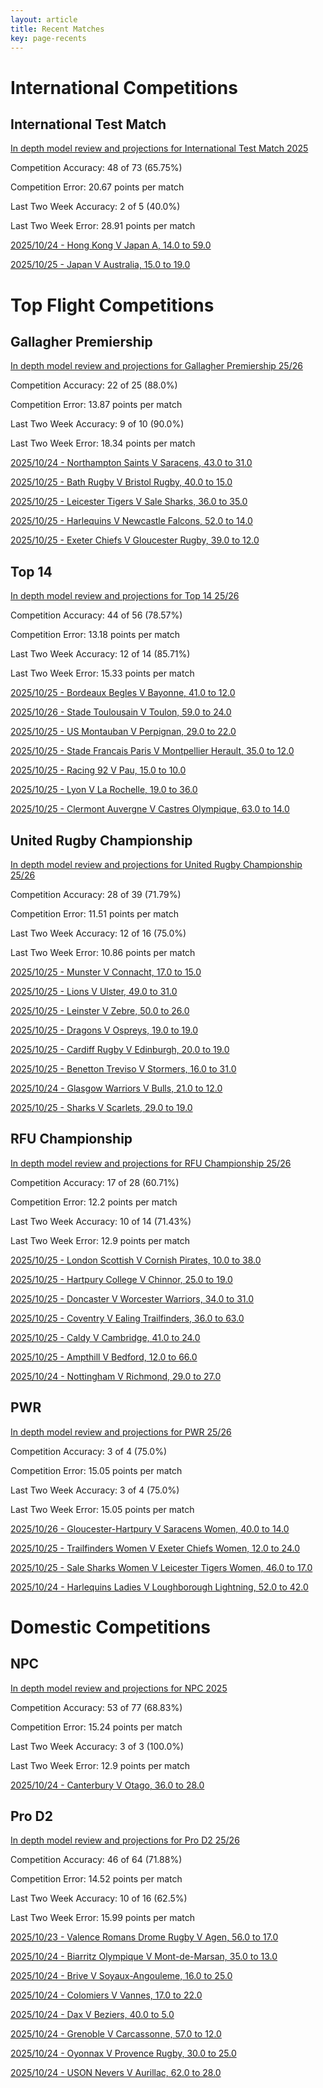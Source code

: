 ```yaml
---  
layout: article  
title: Recent Matches  
key: page-recents  
---
```

# International Competitions

## International Test Match


[In depth model review and projections for International Test Match 2025](comp_files/International_Test_Match_2025)

Competition Accuracy: 48 of 73 (65.75%)

Competition Error: 20.67 points per match

Last Two Week Accuracy: 2 of 5 (40.0%)

Last Two Week Error: 28.91 points per match

[2025/10/24 - Hong Kong V Japan A, 14.0 to 59.0](reviews\2025-10-24-HongKong_V_JapanA)

[2025/10/25 - Japan V Australia, 15.0 to 19.0](reviews\2025-10-25-Japan_V_Australia)
# Top Flight Competitions

## Gallagher Premiership


[In depth model review and projections for Gallagher Premiership 25/26](comp_files/Gallagher_Premiership_2526)

Competition Accuracy: 22 of 25 (88.0%)

Competition Error: 13.87 points per match

Last Two Week Accuracy: 9 of 10 (90.0%)

Last Two Week Error: 18.34 points per match

[2025/10/24 - Northampton Saints V Saracens, 43.0 to 31.0](reviews\2025-10-24-NorthamptonSaints_V_Saracens)

[2025/10/25 - Bath Rugby V Bristol Rugby, 40.0 to 15.0](reviews\2025-10-25-BathRugby_V_BristolRugby)

[2025/10/25 - Leicester Tigers V Sale Sharks, 36.0 to 35.0](reviews\2025-10-25-LeicesterTigers_V_SaleSharks)

[2025/10/25 - Harlequins V Newcastle Falcons, 52.0 to 14.0](reviews\2025-10-25-Harlequins_V_NewcastleFalcons)

[2025/10/25 - Exeter Chiefs V Gloucester Rugby, 39.0 to 12.0](reviews\2025-10-25-ExeterChiefs_V_GloucesterRugby)
## Top 14


[In depth model review and projections for Top 14 25/26](comp_files/Top_14_2526)

Competition Accuracy: 44 of 56 (78.57%)

Competition Error: 13.18 points per match

Last Two Week Accuracy: 12 of 14 (85.71%)

Last Two Week Error: 15.33 points per match

[2025/10/25 - Bordeaux Begles V Bayonne, 41.0 to 12.0](reviews\2025-10-25-BordeauxBegles_V_Bayonne)

[2025/10/26 - Stade Toulousain V Toulon, 59.0 to 24.0](reviews\2025-10-26-StadeToulousain_V_Toulon)

[2025/10/25 - US Montauban V Perpignan, 29.0 to 22.0](reviews\2025-10-25-USMontauban_V_Perpignan)

[2025/10/25 - Stade Francais Paris V Montpellier Herault, 35.0 to 12.0](reviews\2025-10-25-StadeFrancaisParis_V_MontpellierHerault)

[2025/10/25 - Racing 92 V Pau, 15.0 to 10.0](reviews\2025-10-25-Racing92_V_Pau)

[2025/10/25 - Lyon V La Rochelle, 19.0 to 36.0](reviews\2025-10-25-Lyon_V_LaRochelle)

[2025/10/25 - Clermont Auvergne V Castres Olympique, 63.0 to 14.0](reviews\2025-10-25-ClermontAuvergne_V_CastresOlympique)
## United Rugby Championship


[In depth model review and projections for United Rugby Championship 25/26](comp_files/United_Rugby_Championship_2526)

Competition Accuracy: 28 of 39 (71.79%)

Competition Error: 11.51 points per match

Last Two Week Accuracy: 12 of 16 (75.0%)

Last Two Week Error: 10.86 points per match

[2025/10/25 - Munster V Connacht, 17.0 to 15.0](reviews\2025-10-25-Munster_V_Connacht)

[2025/10/25 - Lions V Ulster, 49.0 to 31.0](reviews\2025-10-25-Lions_V_Ulster)

[2025/10/25 - Leinster V Zebre, 50.0 to 26.0](reviews\2025-10-25-Leinster_V_Zebre)

[2025/10/25 - Dragons V Ospreys, 19.0 to 19.0](reviews\2025-10-25-Dragons_V_Ospreys)

[2025/10/25 - Cardiff Rugby V Edinburgh, 20.0 to 19.0](reviews\2025-10-25-CardiffRugby_V_Edinburgh)

[2025/10/25 - Benetton Treviso V Stormers, 16.0 to 31.0](reviews\2025-10-25-BenettonTreviso_V_Stormers)

[2025/10/24 - Glasgow Warriors V Bulls, 21.0 to 12.0](reviews\2025-10-24-GlasgowWarriors_V_Bulls)

[2025/10/25 - Sharks V Scarlets, 29.0 to 19.0](reviews\2025-10-25-Sharks_V_Scarlets)
## RFU Championship


[In depth model review and projections for RFU Championship 25/26](comp_files/RFU_Championship_2526)

Competition Accuracy: 17 of 28 (60.71%)

Competition Error: 12.2 points per match

Last Two Week Accuracy: 10 of 14 (71.43%)

Last Two Week Error: 12.9 points per match

[2025/10/25 - London Scottish V Cornish Pirates, 10.0 to 38.0](reviews\2025-10-25-LondonScottish_V_CornishPirates)

[2025/10/25 - Hartpury College V Chinnor, 25.0 to 19.0](reviews\2025-10-25-HartpuryCollege_V_Chinnor)

[2025/10/25 - Doncaster V Worcester Warriors, 34.0 to 31.0](reviews\2025-10-25-Doncaster_V_WorcesterWarriors)

[2025/10/25 - Coventry V Ealing Trailfinders, 36.0 to 63.0](reviews\2025-10-25-Coventry_V_EalingTrailfinders)

[2025/10/25 - Caldy V Cambridge, 41.0 to 24.0](reviews\2025-10-25-Caldy_V_Cambridge)

[2025/10/25 - Ampthill V Bedford, 12.0 to 66.0](reviews\2025-10-25-Ampthill_V_Bedford)

[2025/10/24 - Nottingham V Richmond, 29.0 to 27.0](reviews\2025-10-24-Nottingham_V_Richmond)
## PWR


[In depth model review and projections for PWR 25/26](comp_files/PWR_2526)

Competition Accuracy: 3 of 4 (75.0%)

Competition Error: 15.05 points per match

Last Two Week Accuracy: 3 of 4 (75.0%)

Last Two Week Error: 15.05 points per match

[2025/10/26 - Gloucester-Hartpury V Saracens Women, 40.0 to 14.0](reviews\2025-10-26-Gloucester-Hartpury_V_SaracensWomen)

[2025/10/25 - Trailfinders Women V Exeter Chiefs Women, 12.0 to 24.0](reviews\2025-10-25-TrailfindersWomen_V_ExeterChiefsWomen)

[2025/10/25 - Sale Sharks Women V Leicester Tigers Women, 46.0 to 17.0](reviews\2025-10-25-SaleSharksWomen_V_LeicesterTigersWomen)

[2025/10/24 - Harlequins Ladies V Loughborough Lightning, 52.0 to 42.0](reviews\2025-10-24-HarlequinsWomen_V_LoughboroughLightning)
# Domestic Competitions

## NPC


[In depth model review and projections for NPC 2025](comp_files/NPC_2025)

Competition Accuracy: 53 of 77 (68.83%)

Competition Error: 15.24 points per match

Last Two Week Accuracy: 3 of 3 (100.0%)

Last Two Week Error: 12.9 points per match

[2025/10/24 - Canterbury V Otago, 36.0 to 28.0](reviews\2025-10-24-Canterbury_V_Otago)
## Pro D2


[In depth model review and projections for Pro D2 25/26](comp_files/Pro_D2_2526)

Competition Accuracy: 46 of 64 (71.88%)

Competition Error: 14.52 points per match

Last Two Week Accuracy: 10 of 16 (62.5%)

Last Two Week Error: 15.99 points per match

[2025/10/23 - Valence Romans Drome Rugby V Agen, 56.0 to 17.0](reviews\2025-10-23-ValenceRomansDromeRugby_V_Agen)

[2025/10/24 - Biarritz Olympique V Mont-de-Marsan, 35.0 to 13.0](reviews\2025-10-24-BiarritzOlympique_V_Mont-de-Marsan)

[2025/10/24 - Brive V Soyaux-Angouleme, 16.0 to 25.0](reviews\2025-10-24-Brive_V_Soyaux-Angouleme)

[2025/10/24 - Colomiers V Vannes, 17.0 to 22.0](reviews\2025-10-24-Colomiers_V_Vannes)

[2025/10/24 - Dax V Beziers, 40.0 to 5.0](reviews\2025-10-24-Dax_V_Beziers)

[2025/10/24 - Grenoble V Carcassonne, 57.0 to 12.0](reviews\2025-10-24-Grenoble_V_Carcassonne)

[2025/10/24 - Oyonnax V Provence Rugby, 30.0 to 25.0](reviews\2025-10-24-Oyonnax_V_ProvenceRugby)

[2025/10/24 - USON Nevers V Aurillac, 62.0 to 28.0](reviews\2025-10-24-USONNevers_V_Aurillac)
